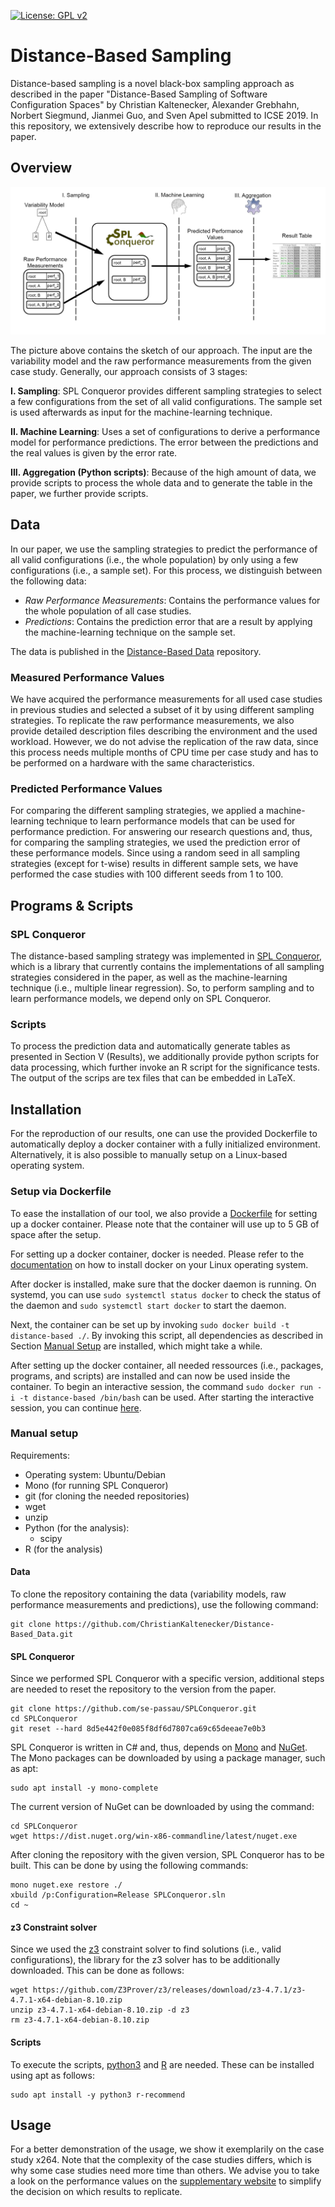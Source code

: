[![License: GPL v2](https://img.shields.io/badge/License-GPL%20v2-blue.svg)](https://www.gnu.org/licenses/old-licenses/gpl-2.0.en.html)

# Distance-Based Sampling

Distance-based sampling is a novel black-box sampling approach as described in the paper "Distance-Based Sampling of Software Configuration Spaces" by Christian Kaltenecker, Alexander Grebhahn, Norbert Siegmund, Jianmei Guo, and Sven Apel submitted to ICSE 2019.
In this repository, we extensively describe how to reproduce our results in the paper. 

## Overview

![Sketch](https://github.com/ChristianKaltenecker/Distance-Based_Data/raw/master/Sketch.png)

The picture above contains the sketch of our approach.
The input are the variability model and the raw performance measurements from the given case study.
Generally, our approach consists of 3 stages:

**I. Sampling**: SPL Conqueror provides different sampling strategies to select a few configurations from the set of all valid configurations.
The sample set is used afterwards as input for the machine-learning technique.

**II. Machine Learning**: Uses a set of configurations to derive a performance model for performance predictions.
The error between the predictions and the real values is given by the error rate.

**III. Aggregation (Python scripts)**: Because of the high amount of data, we provide scripts to process the whole data and to generate the table in the paper, we further provide scripts.

## Data 

In our paper, we use the sampling strategies to predict the performance of all valid configurations (i.e., the whole population) by only using a few configurations (i.e., a sample set).
For this process, we distinguish between the following data:
* <i>Raw Performance Measurements</i>: Contains the performance values for the whole population of all case studies.
* <i>Predictions</i>: Contains the prediction error that are a result by applying the machine-learning technique on the sample set.

The data is published in the [Distance-Based Data](https://github.com/se-passau/Distance-Based_Data) repository.

### Measured Performance Values

We have acquired the performance measurements for all used case studies in previous studies and selected a subset of it by using different sampling strategies.
To replicate the raw performance measurements, we also provide detailed description files describing the environment and the used workload.
However, we do not advise the replication of the raw data, since this process needs multiple months of CPU time per case study and has to be performed on a hardware with the same characteristics.

### Predicted Performance Values

For comparing the different sampling strategies, we applied a machine-learning technique to learn performance models that can be used for performance prediction.
For answering our research questions and, thus, for comparing the sampling strategies, we used the prediction error of these performance models.
Since using a random seed in all sampling strategies (except for t-wise) results in different sample sets, we have performed the case studies with 100 different seeds from 1 to 100.

## Programs & Scripts

### SPL Conqueror
The distance-based sampling strategy was implemented in [SPL Conqueror](https://github.com/se-passau/SPLConqueror), which is a library that currently contains the implementations of all sampling strategies considered in the paper, as well as the machine-learning technique (i.e., multiple linear regression).
So, to perform sampling and to learn performance models, we depend only on SPL Conqueror.

### Scripts

To process the prediction data and automatically generate tables as presented in Section V (Results), we additionally provide python scripts for data processing, which further invoke an R script for the significance tests.
The output of the scrips are tex files that can be embedded in LaTeX.

## Installation
<!-- TODO: Put the following text also in INSTALL -->
For the reproduction of our results, one can use the provided Dockerfile to automatically deploy a docker container with a fully initialized environment.
Alternatively, it is also possible to manually setup on a Linux-based operating system.

### Setup via Dockerfile

To ease the installation of our tool, we also provide a [Dockerfile](./Dockerfile) for setting up a docker container.
Please note that the container will use up to 5 GB of space after the setup.

For setting up a docker container, docker is needed. 
Please refer to the [documentation](https://docs.docker.com/install/linux/docker-ce/ubuntu/) on how to install docker on your Linux operating system.

After docker is installed, make sure that the docker daemon is running. On systemd, you can use ```sudo systemctl status docker``` to check the status of the daemon and ```sudo systemctl start docker``` to start the daemon.

Next, the container can be set up by invoking ```sudo docker build -t distance-based ./```.
By invoking this script, all dependencies as described in Section [Manual Setup](#manual-setup) are installed, which might take a while.

After setting up the docker container, all needed ressources (i.e., packages, programs, and scripts) are installed and can now be used inside the container.
To begin an interactive session, the command ```sudo docker run -i -t distance-based /bin/bash``` can be used.
After starting the interactive session, you can continue [here](#usage).


### Manual setup

Requirements:
  * Operating system: Ubuntu/Debian
  * Mono (for running SPL Conqueror)
  * git (for cloning the needed repositories)
  * wget
  * unzip
  * Python (for the analysis):
    * scipy
  * R (for the analysis)

#### Data

To clone the repository containing the data (variability models, raw performance measurements and predictions), use the following command:

```
git clone https://github.com/ChristianKaltenecker/Distance-Based_Data.git
```

#### SPL Conqueror

Since we performed SPL Conqueror with a specific version, additional steps are needed to reset the repository to the version from the paper.
```
git clone https://github.com/se-passau/SPLConqueror.git
cd SPLConqueror
git reset --hard 8d5e442f0e085f8df6d7807ca69c65deeae7e0b3
```

SPL Conqueror is written in C# and, thus, depends on [Mono](https://www.mono-project.com/) and [NuGet](https://www.nuget.org/).
The Mono packages can be downloaded by using a package manager, such as apt:
```
sudo apt install -y mono-complete
```
The current version of NuGet can be downloaded by using the command:
```
cd SPLConqueror
wget https://dist.nuget.org/win-x86-commandline/latest/nuget.exe 
``` 

After cloning the repository with the given version, SPL Conqueror has to be built. This can be done by using the following commands:
```
mono nuget.exe restore ./
xbuild /p:Configuration=Release SPLConqueror.sln
cd ~
```

#### z3 Constraint solver

Since we used the [z3](https://github.com/Z3Prover/z3) constraint solver to find solutions (i.e., valid configurations), the library for the z3 solver has to be additionally downloaded.
This can be done as follows:
```
wget https://github.com/Z3Prover/z3/releases/download/z3-4.7.1/z3-4.7.1-x64-debian-8.10.zip
unzip z3-4.7.1-x64-debian-8.10.zip -d z3
rm z3-4.7.1-x64-debian-8.10.zip
```

#### Scripts

To execute the scripts, [python3](https://www.python.org/download/releases/3.0/) and [R](https://www.r-project.org/) are needed.
These can be installed using apt as follows:
```
sudo apt install -y python3 r-recommend
```



<!-- Python and R packages? -->

## Usage

<!-- 
Show it by using a case study as example (e.g., x264)
Which scripts are available?
How to configure the script?
How to execute specific runs of given sampling strategies and use cases?
 -->

For a better demonstration of the usage, we show it exemplarily on the case study x264.
Note that the complexity of the case studies differs, which is why some case studies need more time than others. 
We advise you to take a look on the performance values on the [supplementary website](https://github.com/ChristianKaltenecker/Distance-Based_Data/tree/master/SupplementaryWebsite) to simplify the decision on which results to replicate.